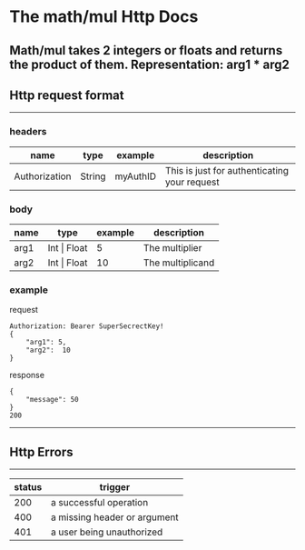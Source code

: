 # The math/mul Http Docs

Math/mul takes 2 integers or floats and returns the product of them.
Representation: arg1 * arg2
---------

## Http request format

----

### headers

| name          | type   | example  | description                                  |
|---------------|--------|----------|----------------------------------------------|
| Authorization | String | myAuthID | This is just for authenticating your request |

### body

| name | type         | example | description      |
|------|--------------|---------|------------------|
| arg1 | Int \| Float | 5       | The multiplier   |
| arg2 | Int \| Float | 10      | The multiplicand |

### example

request

```
Authorization: Bearer SuperSecrectKey!
{
    "arg1": 5,
    "arg2":  10
}
```

response

```
{
    "message": 50
}
200
```

---

## Http Errors

---

| status | trigger                      |
|--------|------------------------------|
| 200    | a successful operation       |
| 400    | a missing header or argument |
| 401    | a user being unauthorized    |